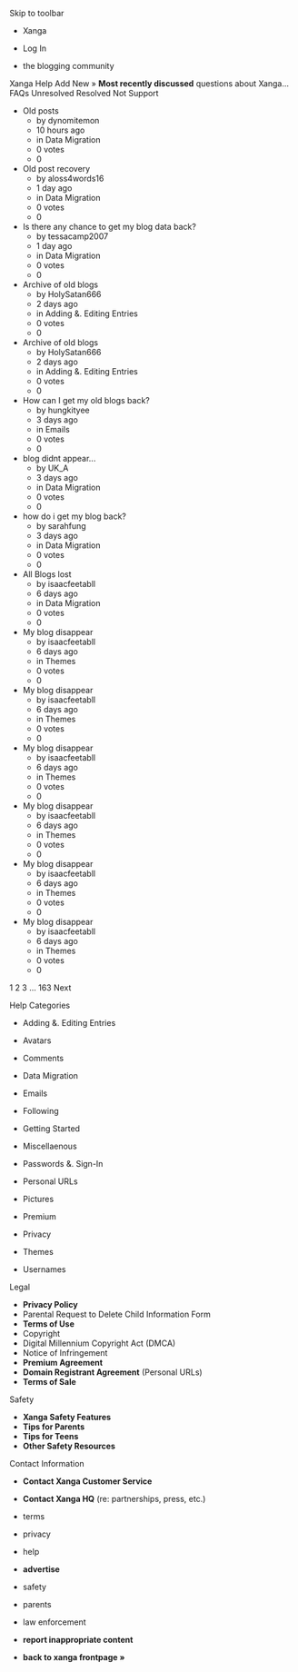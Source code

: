 Skip to toolbar

*   Xanga

*   Log In

*   the blogging community

Xanga Help Add New » **Most recently discussed** questions about Xanga… FAQs Unresolved Resolved Not Support

*   Old posts
    *   by dynomitemon
    *   10 hours ago
    *   in Data Migration
    *   0 votes
    *   0
*   Old post recovery
    *   by aloss4words16
    *   1 day ago
    *   in Data Migration
    *   0 votes
    *   0
*   Is there any chance to get my blog data back?
    *   by tessacamp2007
    *   1 day ago
    *   in Data Migration
    *   0 votes
    *   0
*   Archive of old blogs
    *   by HolySatan666
    *   2 days ago
    *   in Adding &. Editing Entries
    *   0 votes
    *   0
*   Archive of old blogs
    *   by HolySatan666
    *   2 days ago
    *   in Adding &. Editing Entries
    *   0 votes
    *   0
*   How can I get my old blogs back?
    *   by hungkityee
    *   3 days ago
    *   in Emails
    *   0 votes
    *   0
*   blog didnt appear...
    *   by UK\_A
    *   3 days ago
    *   in Data Migration
    *   0 votes
    *   0
*   how do i get my blog back?
    *   by sarahfung
    *   3 days ago
    *   in Data Migration
    *   0 votes
    *   0
*   All Blogs lost
    *   by isaacfeetabll
    *   6 days ago
    *   in Data Migration
    *   0 votes
    *   0
*   My blog disappear
    *   by isaacfeetabll
    *   6 days ago
    *   in Themes
    *   0 votes
    *   0
*   My blog disappear
    *   by isaacfeetabll
    *   6 days ago
    *   in Themes
    *   0 votes
    *   0
*   My blog disappear
    *   by isaacfeetabll
    *   6 days ago
    *   in Themes
    *   0 votes
    *   0
*   My blog disappear
    *   by isaacfeetabll
    *   6 days ago
    *   in Themes
    *   0 votes
    *   0
*   My blog disappear
    *   by isaacfeetabll
    *   6 days ago
    *   in Themes
    *   0 votes
    *   0
*   My blog disappear
    *   by isaacfeetabll
    *   6 days ago
    *   in Themes
    *   0 votes
    *   0

1 2 3 ... 163 Next

Help Categories

*   Adding &. Editing Entries
*   Avatars
*   Comments
*   Data Migration
*   Emails
*   Following
*   Getting Started
*   Miscellaenous

*   Passwords &. Sign-In
*   Personal URLs
*   Pictures
*   Premium
*   Privacy
*   Themes
*   Usernames

Legal

*   **Privacy Policy**
*   Parental Request to Delete Child Information Form
*   **Terms of Use**
*   Copyright
*   Digital Millennium Copyright Act (DMCA)
*   Notice of Infringement
*   **Premium Agreement**
*   **Domain Registrant Agreement** (Personal URLs)
*   **Terms of Sale**

Safety

*   **Xanga Safety Features**
*   **Tips for Parents**
*   **Tips for Teens**
*   **Other Safety Resources**

Contact Information

*   **Contact Xanga Customer Service**
*   **Contact Xanga HQ** (re: partnerships, press, etc.)

*   terms
*   privacy
*   help
*   **advertise**

*   safety
*   parents
*   law enforcement
*   **report inappropriate content**

*   **back to xanga frontpage »**